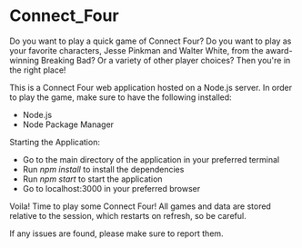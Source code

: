 # Connect_Four

Do you want to play a quick game of Connect Four? 
Do you want to play as your favorite characters, Jesse Pinkman and Walter White, from the award-winning Breaking Bad? Or a variety of other player choices?
Then you're in the right place!

This is a Connect Four web application hosted on a Node.js server.
In order to play the game, make sure to have the following installed:
  - Node.js
  - Node Package Manager


Starting the Application:
  - Go to the main directory of the application in your preferred terminal
  - Run *npm install* to install the dependencies
  - Run *npm start* to start the application
  - Go to localhost:3000 in your preferred browser


Voila! Time to play some Connect Four!
All games and data are stored relative to the session, which restarts on refresh, so be careful.

If any issues are found, please make sure to report them.
